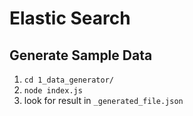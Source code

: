 # Elastic Search

## Generate Sample Data

1. `cd 1_data_generator/`
2. `node index.js`
3. look for result in `_generated_file.json`
